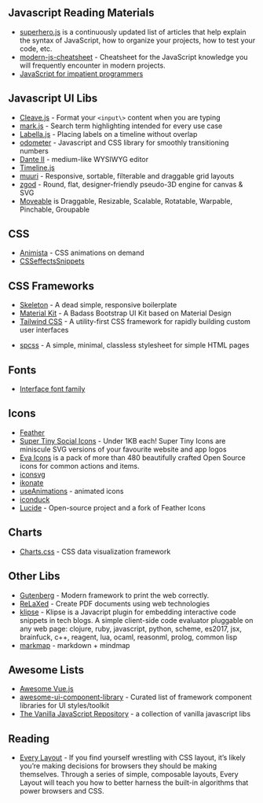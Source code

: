 ## Javascript Reading Materials

* [superhero.js](http://superherojs.com/) is a continuously updated list of articles that help explain the syntax of JavaScript, how to organize your projects, how to test your code, etc.
* [modern-js-cheatsheet](https://github.com/mbeaudru/modern-js-cheatsheet) - Cheatsheet for the JavaScript knowledge you will frequently encounter in modern projects.
* [JavaScript for impatient programmers](http://exploringjs.com/impatient-js/)

## Javascript UI Libs

* [Cleave.js](http://nosir.github.io/cleave.js/) - Format your `<input\>` content when you are typing
* [mark.js](https://markjs.io/) - Search term highlighting intended for every use case
* [Labella.js](http://twitter.github.io/labella.js/) - Placing labels on a timeline without overlap
* [odometer](http://github.hubspot.com/odometer/) - Javascript and CSS library for smoothly transitioning numbers
* [Dante II](https://michelson.github.io/dante2/) - medium-like WYSIWYG editor
* [Timeline.js](http://timeline.knightlab.com/)
* [muuri](https://haltu.github.io/muuri/) - Responsive, sortable, filterable and draggable grid layouts
* [zgod](https://zzz.dog/) - Round, flat, designer-friendly pseudo-3D engine for canvas & SVG
* [Moveable](https://github.com/daybrush/moveable) is Draggable, Resizable, Scalable, Rotatable, Warpable, Pinchable, Groupable

## CSS

* [Animista](http://animista.net/) - CSS animations on demand
* [CSSeffectsSnippets](https://emilkowalski.github.io/css-effects-snippets/)

## CSS Frameworks

* [Skeleton](http://getskeleton.com/) - A dead simple, responsive boilerplate
* [Material Kit](http://demos.creative-tim.com/material-kit/index.html) - A Badass Bootstrap UI Kit based on Material Design
* [Tailwind CSS](https://tailwindcss.com/docs/what-is-tailwind/) - A utility-first CSS framework for rapidly building custom user interfaces
- [spcss](https://github.com/susam/spcss) - A simple, minimal, classless stylesheet for simple HTML pages

## Fonts

* [Interface font family](https://rsms.me/interface/)

## Icons

* [Feather](https://feathericons.com/)
* [Super Tiny Social Icons](https://github.com/edent/SuperTinyIcons) - Under 1KB each! Super Tiny Icons are miniscule SVG versions of your favourite website and app logos 
* [Eva Icons](https://akveo.github.io/eva-icons/#/) is a pack of more than 480 beautifully crafted Open Source icons for common actions and items.
* [iconsvg](https://iconsvg.xyz/)
* [ikonate](https://www.ikonate.com/)
* [useAnimations](https://useanimations.com/) - animated icons
* [iconduck](https://iconduck.com/)
* [Lucide](https://lucide.dev/) - Open-source project and a fork of Feather Icons

## Charts

- [Charts.css](https://chartscss.org/) -  CSS data visualization framework

## Other Libs

* [Gutenberg](https://github.com/BafS/Gutenberg) - Modern framework to print the web correctly. 
* [ReLaXed](https://github.com/RelaxedJS/ReLaXed) - Create PDF documents using web technologies
* [klipse](https://github.com/viebel/klipse) - Klipse is a Javacript plugin for embedding interactive code snippets in tech blogs. A simple client-side code evaluator pluggable on any web page: clojure, ruby, javascript, python, scheme, es2017, jsx, brainfuck, c++, reagent, lua, ocaml, reasonml, prolog, common lisp
* [markmap](https://markmap.js.org/) - markdown + mindmap

## Awesome Lists

* [Awesome Vue.js](https://github.com/vuejs/awesome-vue)
* [awesome-ui-component-library](https://github.com/anubhavsrivastava/awesome-ui-component-library) - Curated list of framework component libraries for UI styles/toolkit
* [The Vanilla JavaScript Repository](https://vanillalist.top/) - a collection of vanilla javascript libs

## Reading

* [Every Layout](https://every-layout.dev/) - If you find yourself wrestling with CSS layout, it’s likely you’re making decisions for browsers they should be making themselves. Through a series of simple, composable layouts, Every Layout will teach you how to better harness the built-in algorithms that power browsers and CSS.
